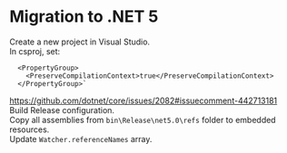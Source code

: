 # Migration to .NET 5
Create a new project in Visual Studio.  
In csproj, set:
```
  <PropertyGroup>
    <PreserveCompilationContext>true</PreserveCompilationContext>
  </PropertyGroup>`
```
https://github.com/dotnet/core/issues/2082#issuecomment-442713181  
Build Release configuration.   
Copy all assemblies from `bin\Release\net5.0\refs` folder to embedded resources.  
Update `Watcher.referenceNames` array.  